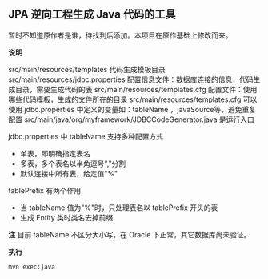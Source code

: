 JPA 逆向工程生成 Java 代码的工具
---

暂时不知道原作者是谁，待找到后添加。本项目在原作基础上修改而来。

**说明**

src/main/resources/templates       代码生成模板目录
src/main/resources/jdbc.properties 配置信息文件：数据库连接的信息，代码生成目录，需要生成代码的表
src/main/resources/templates.cfg   配置文件：使用哪些代码模板，生成的文件所在的目录
src/main/resources/templates.cfg   可以使用 jdbc.properties 中定义的变量如：tableName ，javaSource等，避免重复配置
src/main/java/org/myframework/JDBCCodeGenerator.java 是运行入口

jdbc.properties 中 tableName 支持多种配置方式
- 单表，即明确指定表名
- 多表，多个表名以半角逗号","分割
- 默认连接中所有表，给定值"%"

tablePrefix 有两个作用
- 当 tableName 值为"%"时，只处理表名以 tablePrefix 开头的表
- 生成 Entity 类时类名去掉前缀

**注**
目前 tableName 不区分大小写，在 Oracle 下正常，其它数据库尚未验证。

**执行**

```
mvn exec:java
```